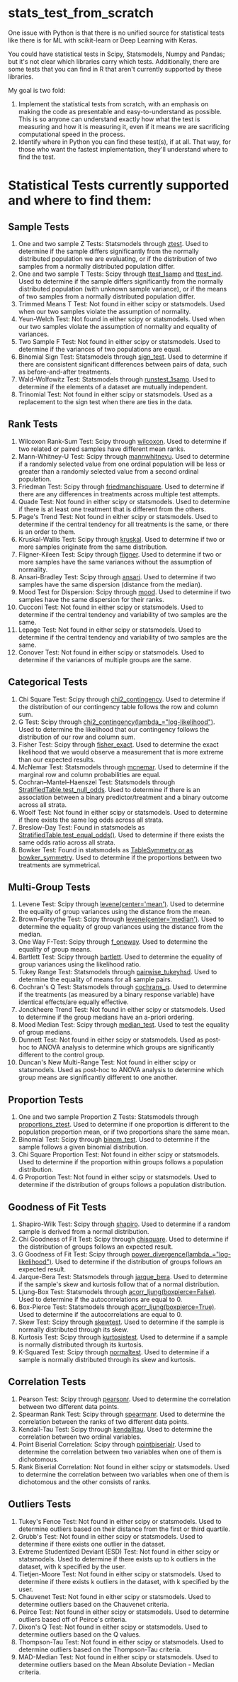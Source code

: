 # stats_test_from_scratch
One issue with Python is that there is no unified source for statistical tests like there is for ML with scikit-learn or Deep Learning with Keras. 

You could have statistical tests in Scipy, Statsmodels, Numpy and Pandas; but it's not clear which libraries carry which tests. Additionally, there are some tests that you can find in R that aren't currently supported by these libraries.

My goal is two fold:
1) Implement the statistical tests from scratch, with an emphasis on making the code as presentable and easy-to-understand as possible. This is so anyone can understand exactly how what the test is measuring and how it is measuring it, even if it means we are sacrificing computational speed in the process.
2) Identify where in Python you can find these test(s), if at all. That way, for those who want the fastest implementation, they'll understand where to find the test.

# Statistical Tests currently supported and where to find them:
## Sample Tests
1) One and two sample Z Tests: Statsmodels through [ztest](https://www.statsmodels.org/stable/generated/statsmodels.stats.weightstats.ztest.html). Used to determine if the sample differs significantly from the normally distributed population we are evaluating, or if the distribution of two samples from a normally distributed population differ. 
2) One and two sample T Tests: Scipy through [ttest_1samp](https://docs.scipy.org/doc/scipy-0.14.0/reference/generated/scipy.stats.ttest_1samp.html) and [ttest_ind](https://docs.scipy.org/doc/scipy/reference/generated/scipy.stats.ttest_ind.html). Used to determine if the sample differs significantly from the normally distributed population (with unknown sample variance), or if the means of two samples from a normally distributed population differ. 
3) Trimmed Means T Test: Not found in either scipy or statsmodels. Used when our two samples violate the assumption of normality.
4) Yeun-Welch Test: Not found in either scipy or statsmodels. Used when our two samples violate the assumption of normality and equality of variances.
5) Two Sample F Test: Not found in either scipy or statsmodels. Used to determine if the variances of two populations are equal. 
6) Binomial Sign Test: Statsmodels through [sign_test](https://www.statsmodels.org/stable/generated/statsmodels.stats.descriptivestats.sign_test.html#statsmodels.stats.descriptivestats.sign_test). Used to determine if there are consistent significant differences between pairs of data, such as before-and-after treatments.
7) Wald-Wolfowitz Test: Statsmodels through [runstest_1samp](https://www.statsmodels.org/stable/generated/statsmodels.sandbox.stats.runs.runstest_1samp.html#statsmodels.sandbox.stats.runs.runstest_1samp). Used to determine if the elements of a dataset are mutually independent.
8) Trinomial Test: Not found in either scipy or statsmodels. Used as a replacement to the sign test when there are ties in the data.

## Rank Tests
1) Wilcoxon Rank-Sum Test: Scipy through [wilcoxon](https://docs.scipy.org/doc/scipy/reference/generated/scipy.stats.wilcoxon.html). Used to determine if two related or paired samples have different mean ranks. 
2) Mann-Whitney-U Test: Scipy through [mannwhitneyu](https://docs.scipy.org/doc/scipy/reference/generated/scipy.stats.mannwhitneyu.html). Used to determine if a randomly selected value from one ordinal population will be less or greater than a randomly selected value from a second ordinal population.
3) Friedman Test: Scipy through [friedmanchisquare](https://docs.scipy.org/doc/scipy-0.15.1/reference/generated/scipy.stats.friedmanchisquare.html). Used to determine if there are any differences in treatments across multiple test attempts.
4) Quade Test: Not found in either scipy or statsmodels. Used to determine if there is at least one treatment that is different from the others.
5) Page's Trend Test: Not found in either scipy or statsmodels. Used to determine if the central tendency for all treatments is the same, or there is an order to them.
6) Kruskal-Wallis Test: Scipy through [kruskal](https://docs.scipy.org/doc/scipy/reference/generated/scipy.stats.kruskal.html). Used to determine if two or more samples originate from the same distribution.
7) Fligner-Kileen Test: Scipy through [fligner](https://docs.scipy.org/doc/scipy/reference/generated/scipy.stats.fligner.html). Used to determine if two or more samples have the same variances without the assumption of normality.
8) Ansari-Bradley Test: Scipy through [ansari](https://docs.scipy.org/doc/scipy-0.14.0/reference/generated/scipy.stats.ansari.html). Used to determine if two samples have the same dispersion (distance from the median).
9) Mood Test for Dispersion: Scipy through [mood](https://docs.scipy.org/doc/scipy/reference/generated/scipy.stats.mood.html). Used to determine if two samples have the same dispersion for their ranks.
10) Cucconi Test: Not found in either scipy or statsmodels. Used to determine if the central tendency and variability of two samples are the same.
11) Lepage Test: Not found in either scipy or statsmodels. Used to determine if the central tendency and variability of two samples are the same.
12) Conover Test: Not found in either scipy or statsmodels. Used to determine if the variances of multiple groups are the same. 

## Categorical Tests
1) Chi Square Test: Scipy through [chi2_contingency](https://docs.scipy.org/doc/scipy-0.15.1/reference/generated/scipy.stats.chi2_contingency.html). Used to determine if the distribution of our contingency table follows the row and column sum.
2) G Test: Scipy through [chi2_contingency(lambda_="log-likelihood")](https://docs.scipy.org/doc/scipy-0.15.1/reference/generated/scipy.stats.chi2_contingency.html). Used to determine the likelihood that our contingency follows the distribution of our row and column sum. 
3) Fisher Test: Scipy through [fisher_exact](https://docs.scipy.org/doc/scipy/reference/generated/scipy.stats.fisher_exact.html). Used to determine the exact likelihood that we would observe a measurement that is more extreme than our expected results.
4) McNemar Test: Statsmodels through [mcnemar](https://www.statsmodels.org/stable/generated/statsmodels.stats.contingency_tables.mcnemar.html). Used to determine if the marginal row and column probabilities are equal.
5) Cochran–Mantel–Haenszel Test: Statsmodels through [StratifiedTable.test_null_odds](https://www.statsmodels.org/dev/generated/generated/statsmodels.stats.contingency_tables.StratifiedTable.test_null_odds.html#statsmodels.stats.contingency_tables.StratifiedTable.test_null_odds). Used to determine if there is an association between a binary predictor/treatment and a binary outcome across all strata. 
6) Woolf Test: Not found in either scipy or statsmodels. Used to determine if there exists the same log odds across all strata.
7) Breslow-Day Test: Found in statsmodels as [StratifiedTable.test_equal_odds()](https://www.statsmodels.org/dev/generated/generated/statsmodels.stats.contingency_tables.StratifiedTable.test_equal_odds.html#statsmodels.stats.contingency_tables.StratifiedTable.test_equal_odds). Used to determine if there exists the same odds ratio across all strata.
8) Bowker Test: Found in statsmodels as [TableSymmetry or as bowker_symmetry](https://www.statsmodels.org/stable/generated/statsmodels.stats.contingency_tables.SquareTable.symmetry.html#statsmodels.stats.contingency_tables.SquareTable.symmetry). Used to determine if the proportions between two treatments are symmetrical. 

## Multi-Group Tests
1) Levene Test: Scipy through [levene(center='mean')](https://docs.scipy.org/doc/scipy-0.14.0/reference/generated/scipy.stats.levene.html). Used to determine the equality of group variances using the distance from the mean.
2) Brown-Forsythe Test: Scipy through [levene(center='median')](https://docs.scipy.org/doc/scipy-0.14.0/reference/generated/scipy.stats.levene.html). Used to determine the equality of group variances using the distance from the median.
3) One Way F-Test: Scipy through [f_oneway](https://docs.scipy.org/doc/scipy/reference/generated/scipy.stats.f_oneway.html). Used to determine the equality of group means.
4) Bartlett Test: Scipy through [bartlett](https://docs.scipy.org/doc/scipy/reference/generated/scipy.stats.bartlett.html). Used to determine the equality of group variances using the likelihood ratio. 
5) Tukey Range Test: Statsmodels through [pairwise_tukeyhsd](https://www.statsmodels.org/stable/generated/statsmodels.stats.multicomp.pairwise_tukeyhsd.html). Used to determine the equality of means for all sample pairs.
6) Cochran's Q Test: Statsmodels through [cochrans_q](https://www.statsmodels.org/devel/generated/statsmodels.stats.contingency_tables.cochrans_q.html). Used to determine if the treatments (as measured by a binary response variable) have identical effects/are equally effective.
7) Jonckheere Trend Test: Not found in either scipy or statsmodels. Used to determine if the group medians have an a-priori ordering.
8) Mood Median Test: Scipy through [median_test](https://docs.scipy.org/doc/scipy/reference/generated/scipy.stats.median_test.html). Used to test the equality of group medians.
9) Dunnett Test: Not found in either scipy or statsmodels. Used as post-hoc to ANOVA analysis to determine which groups are significantly different to the control group.
10) Duncan's New Multi-Range Test: Not found in either scipy or statsmodels. Used as post-hoc to ANOVA analysis to determine which group means are significantly different to one another.

## Proportion Tests
1) One and two sample Proportion Z Tests: Statsmodels through  [proportions_ztest](https://www.statsmodels.org/stable/generated/statsmodels.stats.proportion.proportions_ztest.html). Used to determine if one proportion is different to the population proportion mean, or if two proportions share the same mean. 
2) Binomial Test: Scipy through [binom_test](https://docs.scipy.org/doc/scipy-0.14.0/reference/generated/scipy.stats.binom_test.html). Used to determine if the sample follows a given binomial distribution. 
3) Chi Square Proportion Test: Not found in either scipy or statsmodels. Used to determine if the proportion within groups follows a population distribution.
4) G Proportion Test: Not found in either scipy or statsmodels. Used to determine if the distribution of groups follows a population distribution.

## Goodness of Fit Tests
1) Shapiro-Wilk Test: Scipy through [shapiro](https://docs.scipy.org/doc/scipy/reference/generated/scipy.stats.shapiro.html). Used to determine if a random sample is derived from a normal distribution.
2) Chi Goodness of Fit Test: Scipy through [chisquare](https://docs.scipy.org/doc/scipy/reference/generated/scipy.stats.chisquare.html). Used to determine if the distribution of groups follows an expected result.
3) G Goodness of Fit Test: Scipy through [power_divergence(lambda_="log-likelihood")](https://docs.scipy.org/doc/scipy-0.14.0/reference/generated/scipy.stats.power_divergence.html). Used to determine if the distribution of groups follows an expected result.
4) Jarque-Bera Test: Statsmodels through [jarque_bera](https://www.statsmodels.org/devel/generated/statsmodels.stats.stattools.jarque_bera.html). Used to determine if the sample's skew and kurtosis follow that of a normal distribution.
5) Ljung-Box Test: Statsmodels through [acorr_ljung(boxpierce=False)](https://www.statsmodels.org/stable/generated/statsmodels.stats.diagnostic.acorr_ljungbox.html). Used to determine if the autocorrelations are equal to 0.
6) Box-Pierce Test: Statsmodels through [acorr_ljung(boxpierce=True)](https://www.statsmodels.org/stable/generated/statsmodels.stats.diagnostic.acorr_ljungbox.html). Used to determine if the autocorrelations are equal to 0.
7) Skew Test: Scipy through [skewtest](https://docs.scipy.org/doc/scipy/reference/generated/scipy.stats.skewtest.html). Used to determine if the sample is normally distributed through its skew.
8) Kurtosis Test: Scipy through [kurtosistest](https://docs.scipy.org/doc/scipy/reference/generated/scipy.stats.kurtosistest.html). Used to determine if a sample is normally distributed through its kurtosis.
9) K-Squared Test: Scipy through [normaltest](https://docs.scipy.org/doc/scipy/reference/generated/scipy.stats.normaltest.html). Used to determine if a sample is normally distributed through its skew and kurtosis. 

## Correlation Tests
1) Pearson Test: Scipy through [pearsonr](https://docs.scipy.org/doc/scipy-0.14.0/reference/generated/scipy.stats.pearsonr.html). Used to determine the correlation between two different data points.
2) Spearman Rank Test: Scipy through [spearmanr](https://docs.scipy.org/doc/scipy-0.14.0/reference/generated/scipy.stats.spearmanr.html). Used to determine the correlation between the ranks of two different data points.
3) Kendall-Tau Test: Scipy through [kendalltau](https://docs.scipy.org/doc/scipy/reference/generated/scipy.stats.kendalltau.html). Used to determine the correlation between two ordinal variables.
4) Point Biserial Correlation: Scipy through [pointbiserialr](https://docs.scipy.org/doc/scipy-0.14.0/reference/generated/scipy.stats.pointbiserialr.html). Used to determine the correlation between two variables when one of them is dichotomous.
5) Rank Biserial Correlation: Not found in either scipy or statsmodels. Used to determine the correlation between two variables when one of them is dichotomous and the other consists of ranks.

## Outliers Tests
1) Tukey's Fence Test: Not found in either scipy or statsmodels. Used to determine outliers based on their distance from the first or third quartile. 
2) Grubb's Test: Not found in either scipy or statsmodels. Used to determine if there exists one outlier in the dataset.
3) Extreme Studentized Deviant (ESD) Test: Not found in either scipy or statsmodels. Used to determine if there exists up to k outliers in the dataset, with k specified by the user. 
4) Tietjen-Moore Test: Not found in either scipy or statsmodels. Used to determine if there exists k outliers in the dataset, with k specified by the user.
5) Chauvenet Test: Not found in either scipy or statsmodels. Used to determine outliers based on the Chauvenet criteria.
6) Peirce Test: Not found in either scipy or statsmodels. Used to determine outliers based off of Peirce's criteria.
7) Dixon's Q Test: Not found in either scipy or statsmodels. Used to determine outliers based on the Q values.
8) Thompson-Tau Test: Not found in either scipy or statsmodels. Used to determine outliers based on the Thompson-Tau criteria.
9) MAD-Median Test: Not found in either scipy or statsmodels. Used to determine outliers based on the Mean Absolute Deviation - Median criteria.
